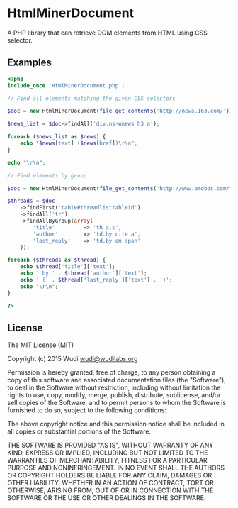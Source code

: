 # HtmlMinerDocument

A PHP library that can retrieve DOM elements from HTML using CSS selector.

## Examples

```php
<?php
include_once 'HtmlMinerDocument.php';

// Find all elements matching the given CSS selectors

$doc = new HtmlMinerDocument(file_get_contents('http://news.163.com/'));

$news_list = $doc->findAll('div.ns-wnews h3 a');

foreach ($news_list as $news) {
    echo "$news[text] ($news[href])\r\n";
}

echo "\r\n";

// Find elements by group

$doc = new HtmlMinerDocument(file_get_contents('http://www.amobbs.com/forum-9892-1.html'));

$threads = $doc
    ->findFirst('table#threadlisttableid')
    ->findAll('tr')
    ->findAllByGroup(array(
        'title'         => 'th a.s',
        'author'        => 'td.by cite a',
        'last_reply'    => 'td.by em span'
    ));

foreach ($threads as $thread) {
    echo $thread['title']['text'];
    echo ' by ' . $thread['author']['text'];
    echo ' (' . $thread['last_reply']['text'] . ')';
    echo "\r\n";
}

?>
```

## License

The MIT License (MIT)

Copyright (c) 2015 Wudi <wudi@wudilabs.org>

Permission is hereby granted, free of charge, to any person obtaining a copy of this software and associated documentation files (the "Software"), to deal in the Software without restriction, including without limitation the rights to use, copy, modify, merge, publish, distribute, sublicense, and/or sell copies of the Software, and to permit persons to whom the Software is furnished to do so, subject to the following conditions:

The above copyright notice and this permission notice shall be included in all copies or substantial portions of the Software.

THE SOFTWARE IS PROVIDED "AS IS", WITHOUT WARRANTY OF ANY KIND, EXPRESS OR IMPLIED, INCLUDING BUT NOT LIMITED TO THE WARRANTIES OF MERCHANTABILITY, FITNESS FOR A PARTICULAR PURPOSE AND NONINFRINGEMENT. IN NO EVENT SHALL THE AUTHORS OR COPYRIGHT HOLDERS BE LIABLE FOR ANY CLAIM, DAMAGES OR OTHER LIABILITY, WHETHER IN AN ACTION OF CONTRACT, TORT OR OTHERWISE, ARISING FROM, OUT OF OR IN CONNECTION WITH THE SOFTWARE OR THE USE OR OTHER DEALINGS IN THE SOFTWARE.
